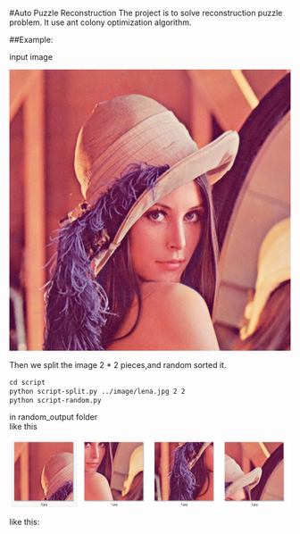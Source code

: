 #Auto Puzzle Reconstruction
The project is to solve reconstruction puzzle problem.
It use ant colony optimization algorithm.

##Example:

input image

![lena](image/lena.jpg)

Then we split the image 2 * 2 pieces,and random sorted it.

    cd script  
    python script-split.py ../image/lena.jpg 2 2
    python script-random.py

in random_output folder  
like this  

![split](demo/split.png)  



like this:  

